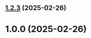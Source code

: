 ## [1.2.3](https://github.com/vsignatenkova/git-extended/compare/1.0.0...1.2.3) (2025-02-26)



# 1.0.0 (2025-02-26)



